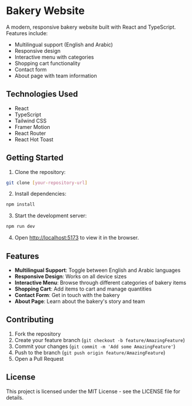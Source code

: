 # Bakery Website

A modern, responsive bakery website built with React and TypeScript. Features include:

- Multilingual support (English and Arabic)
- Responsive design
- Interactive menu with categories
- Shopping cart functionality
- Contact form
- About page with team information

## Technologies Used

- React
- TypeScript
- Tailwind CSS
- Framer Motion
- React Router
- React Hot Toast

## Getting Started

1. Clone the repository:
```bash
git clone [your-repository-url]
```

2. Install dependencies:
```bash
npm install
```

3. Start the development server:
```bash
npm run dev
```

4. Open [http://localhost:5173](http://localhost:5173) to view it in the browser.

## Features

- **Multilingual Support**: Toggle between English and Arabic languages
- **Responsive Design**: Works on all device sizes
- **Interactive Menu**: Browse through different categories of bakery items
- **Shopping Cart**: Add items to cart and manage quantities
- **Contact Form**: Get in touch with the bakery
- **About Page**: Learn about the bakery's story and team

## Contributing

1. Fork the repository
2. Create your feature branch (`git checkout -b feature/AmazingFeature`)
3. Commit your changes (`git commit -m 'Add some AmazingFeature'`)
4. Push to the branch (`git push origin feature/AmazingFeature`)
5. Open a Pull Request

## License

This project is licensed under the MIT License - see the LICENSE file for details. 